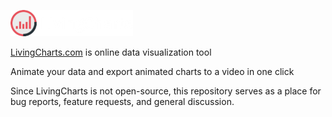 ![livingcharts-logo](https://github.com/Infl1ght/livingcharts/blob/main/logo_white.png?raw=true)

[LivingCharts.com](//livingcharts.com) is online data visualization tool

Animate your data and export animated charts to a video in one click

Since LivingCharts is not open-source, this repository serves as a place for bug reports, feature requests, and general discussion.
